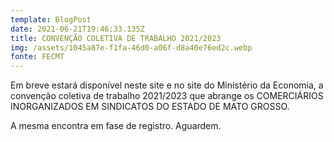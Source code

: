 ```yaml
---
template: BlogPost
date: 2021-06-21T19:46:33.135Z
title: CONVENÇÃO COLETIVA DE TRABALHO 2021/2023
img: /assets/1045a87e-f1fa-46d0-a06f-d8a40e76ed2c.webp
fonte: FECMT
---
```

Em breve estará disponível neste site e no site do Ministério da Economia, a convenção coletiva de trabalho 2021/2023 que abrange os COMERCIÁRIOS INORGANIZADOS EM SINDICATOS DO ESTADO DE MATO GROSSO.

A mesma encontra em fase de registro. Aguardem.